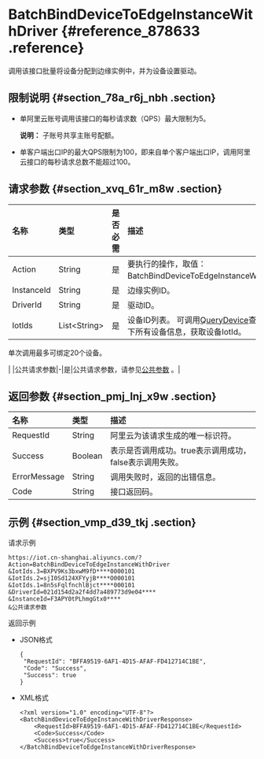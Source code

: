 # BatchBindDeviceToEdgeInstanceWithDriver {#reference_878633 .reference}

调用该接口批量将设备分配到边缘实例中，并为设备设置驱动。

## 限制说明 {#section_78a_r6j_nbh .section}

-   单阿里云账号调用该接口的每秒请求数（QPS）最大限制为5。

    **说明：** 子账号共享主账号配额。

-   单客户端出口IP的最大QPS限制为100，即来自单个客户端出口IP，调用阿里云接口的每秒请求总数不能超过100。

## 请求参数 {#section_xvq_61r_m8w .section}

|名称|类型|是否必需|描述|
|:-|:-|:---|:-|
|Action|String|是|要执行的操作，取值：BatchBindDeviceToEdgeInstanceWithDriver。|
|InstanceId|String|是|边缘实例ID。|
|DriverId|String|是|驱动ID。|
|IotIds|List<String\>|是|设备ID列表。 可调用[QueryDevice](cn.zh-CN/云端开发指南/云端API参考/设备管理/QueryDevice.md#)查询当前账号下所有设备信息，获取设备IotId。

 单次调用最多可绑定20个设备。

 |
|公共请求参数|-|是|公共请求参数，请参见[公共参数](cn.zh-CN/云端开发指南/云端API参考/公共参数.md#) 。|

## 返回参数 {#section_pmj_lnj_x9w .section}

|名称|类型|描述|
|:-|:-|:-|
|RequestId|String|阿里云为该请求生成的唯一标识符。|
|Success|Boolean|表示是否调用成功。true表示调用成功，false表示调用失败。|
|ErrorMessage|String|调用失败时，返回的出错信息。|
|Code|String|接口返回码。|

## 示例 {#section_vmp_d39_tkj .section}

请求示例

``` {#codeblock_cei_70y_bht}
https://iot.cn-shanghai.aliyuncs.com/?Action=BatchBindDeviceToEdgeInstanceWithDriver
&IotIds.3=BXPV9Ks3bxwM9fD****0000101
&IotIds.2=sjI0Sd124XFYyjB****O000101
&IotIds.1=8n5sFqlfnchlBjct****000101
&DriverId=021d154d2a2f4dd7a489773d9e04****
&InstanceId=F3APY0tPLhmgGtx0****
&公共请求参数
```

返回示例

-   JSON格式

    ``` {#codeblock_nt8_835_vme}
    {
     "RequestId": "BFFA9519-6AF1-4D15-AFAF-FD412714C1BE",
     "Code": "Success",
     "Success": true
    }
    ```

-   XML格式

    ``` {#codeblock_9jk_g72_cam}
    <?xml version="1.0" encoding="UTF-8"?>
    <BatchBindDeviceToEdgeInstanceWithDriverResponse>
        <RequestId>BFFA9519-6AF1-4D15-AFAF-FD412714C1BE</RequestId>
        <Code>Success</Code>
        <Success>true</Success>
    </BatchBindDeviceToEdgeInstanceWithDriverResponse>
    ```


